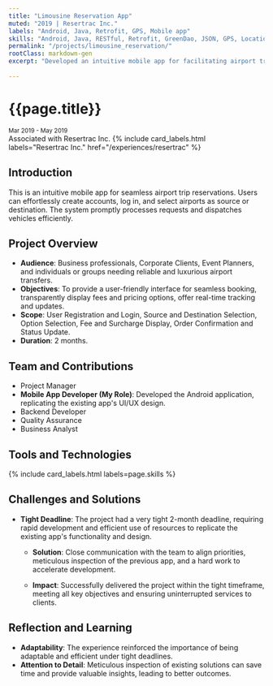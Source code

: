 ```yaml
---
title: "Limousine Reservation App"
muted: "2019 | Resertrac Inc."
labels: "Android, Java, Retrofit, GPS, Mobile app"
skills: "Android, Java, RESTful, Retrofit, GreenDao, JSON, GPS, Location Service, Git, GitHub, Agile, Mobile app, -ready"
permalink: "/projects/limousine_reservation/"
rootClass: markdown-gen
excerpt: "Developed an intuitive mobile app for facilitating airport trip reservations. Users can easily create an account, log in, and select an airport as either the source or destination. The system efficiently processes the request and dispatches a vehicle accordingly."
 
---
```


# {{page.title}}
<small>Mar 2019 - May 2019</small>
<br>
Associated with Resertrac Inc. 
{% include card_labels.html labels="Resertrac Inc." href="/experiences/resertrac" %}


## Introduction
This is an intuitive mobile app for seamless airport trip reservations. Users can effortlessly create accounts, log in, and select airports as source or destination. The system promptly processes requests and dispatches vehicles efficiently.


## Project Overview
- **Audience**: Business professionals, Corporate Clients, Event Planners, and individuals or groups needing reliable and luxurious airport transfers.
- **Objectives**: To provide a user-friendly interface for seamless booking, transparently display fees and pricing options, offer real-time tracking and updates.
- **Scope**: User Registration and Login, Source and Destination Selection, Option Selection, Fee and Surcharge Display, Order Confirmation and Status Update.
- **Duration**: 2 months.

## Team and Contributions
- Project Manager
- **Mobile App Developer (My Role)**: Developed the Android application, replicating the existing app's UI/UX design.
- Backend Developer
- Quality Assurance
- Business Analyst


## Tools and Technologies
{% include card_labels.html labels=page.skills %} 


## Challenges and Solutions
- **Tight Deadline**: The project had a very tight 2-month deadline, requiring rapid development and efficient use of resources to replicate the existing app's functionality and design.

    - **Solution**: Close communication with the team to align priorities, meticulous inspection of the previous app, and a hard work to accelerate development.

    - **Impact**: Successfully delivered the project within the tight timeframe, meeting all key objectives and ensuring uninterrupted services to clients.


## Reflection and Learning
- **Adaptability**: The experience reinforced the importance of being adaptable and efficient under tight deadlines.
- **Attention to Detail**: Meticulous inspection of existing solutions can save time and provide valuable insights, leading to better outcomes.